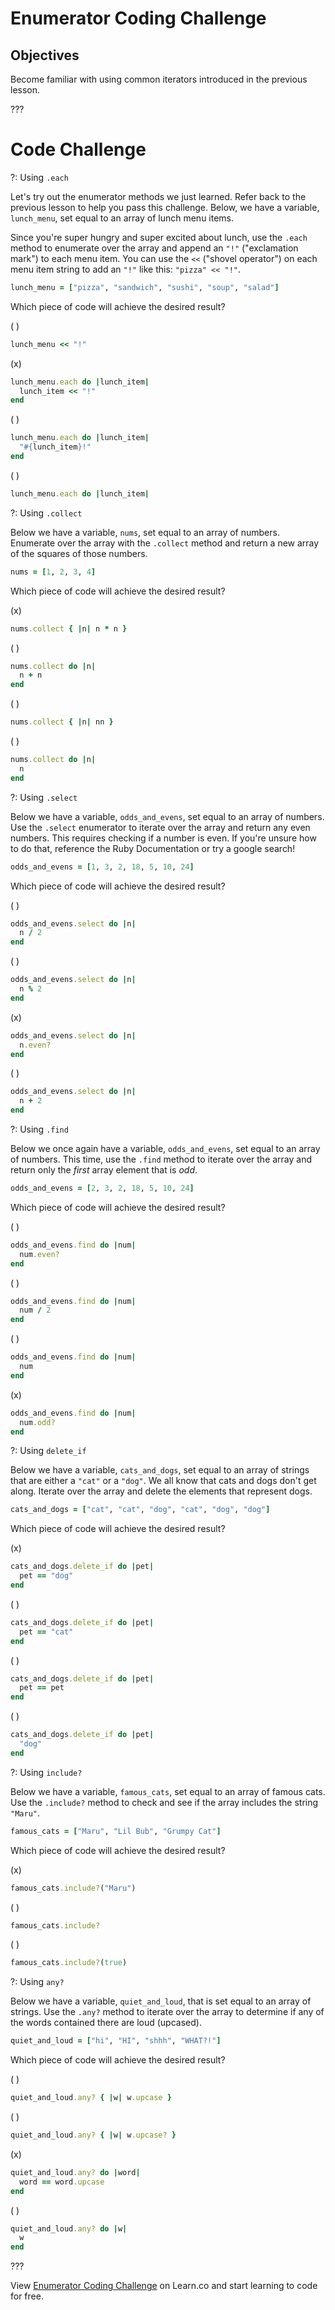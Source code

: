# Enumerator Coding Challenge

## Objectives

Become familiar with using common iterators introduced in the previous lesson.

???

# Code Challenge

?: Using `.each`

Let's try out the enumerator methods we just learned. Refer back to the previous lesson to help you pass this challenge. Below, we have a variable, `lunch_menu`, set equal to an array of lunch menu items.

Since you're super hungry and super excited about lunch, use the `.each` method to enumerate over the array and append an `"!"` ("exclamation mark") to each menu item. You can use the `<<` ("shovel operator") on each menu item string to add an `"!"` like this: `"pizza" << "!"`.


``` ruby
lunch_menu = ["pizza", "sandwich", "sushi", "soup", "salad"]
```

Which piece of code will achieve the desired result?



( )
``` ruby
lunch_menu << "!"
```
(x)
``` ruby
lunch_menu.each do |lunch_item|
  lunch_item << "!"
end
```
( )
``` ruby
lunch_menu.each do |lunch_item|
  "#{lunch_item}!"
end
```
( )
``` ruby
lunch_menu.each do |lunch_item|
```

?: Using `.collect`

Below we have a variable, `nums`, set equal to an array of numbers. Enumerate over the array with the `.collect` method and return a new array of the squares of those numbers.


``` ruby
nums = [1, 2, 3, 4]
```

Which piece of code will achieve the desired result?



(x)
``` ruby
nums.collect { |n| n * n }
```
( )
``` ruby
nums.collect do |n|
  n + n
end
```
( )
``` ruby
nums.collect { |n| nn }
```
( )
``` ruby
nums.collect do |n|
  n
end
```

?: Using `.select`

Below we have a variable, `odds_and_evens`, set equal to an array of numbers. Use the `.select` enumerator to iterate over the array and return any even numbers. This requires checking if a number is even. If you're unsure how to do that, reference the Ruby Documentation or try a google search!


``` ruby
odds_and_evens = [1, 3, 2, 18, 5, 10, 24]
```

Which piece of code will achieve the desired result?



( )
``` ruby
odds_and_evens.select do |n|
  n / 2
end
```
( )
``` ruby
odds_and_evens.select do |n|
  n % 2
end
```
(x)
``` ruby
odds_and_evens.select do |n|
  n.even?
end
```
( )
``` ruby
odds_and_evens.select do |n|
  n + 2
end
```

?: Using `.find`

Below we once again have a variable, `odds_and_evens`, set equal to an array of numbers. This time, use the `.find` method to iterate over the array and return only the *first* array element that is *odd*.


``` ruby
odds_and_evens = [2, 3, 2, 18, 5, 10, 24]
```

Which piece of code will achieve the desired result?

( )
``` ruby
odds_and_evens.find do |num|
  num.even?
end
```
( )
``` ruby
odds_and_evens.find do |num|
  num / 2
end
```
( )
``` ruby
odds_and_evens.find do |num|
  num
end
```
(x)
``` ruby
odds_and_evens.find do |num|
  num.odd?
end
```

?: Using `delete_if`

Below we have a variable, `cats_and_dogs`, set equal to an array of strings that are either a `"cat"` or a  `"dog"`. We all know that cats and dogs don't get along. Iterate over the array and delete the elements that represent dogs.


``` ruby
cats_and_dogs = ["cat", "cat", "dog", "cat", "dog", "dog"]
```

Which piece of code will achieve the desired result?


(x)
``` ruby
cats_and_dogs.delete_if do |pet|
  pet == "dog"
end
```
( )
``` ruby
cats_and_dogs.delete_if do |pet|
  pet == "cat"
end
```
( )
``` ruby
cats_and_dogs.delete_if do |pet|
  pet == pet
end
```
( )
``` ruby
cats_and_dogs.delete_if do |pet|
  "dog"
end
```

?: Using `include?`

Below we have a variable, `famous_cats`, set equal to an array of famous cats. Use the `.include?` method to check and see if the array includes the string `"Maru"`.


``` ruby
famous_cats = ["Maru", "Lil Bub", "Grumpy Cat"]
```

Which piece of code will achieve the desired result?


(x)
``` ruby
famous_cats.include?("Maru")
```
( )
``` ruby
famous_cats.include?
```
( )
``` ruby
famous_cats.include?(true)
```

?: Using `any?`

Below we have a variable, `quiet_and_loud`, that is set equal to an array of strings. Use the `.any?` method to iterate over the array to determine if any of the words contained there are loud (upcased).


``` ruby
quiet_and_loud = ["hi", "HI", "shhh", "WHAT?!"]
```

Which piece of code will achieve the desired result?

( )
``` ruby
quiet_and_loud.any? { |w| w.upcase }
```
( )
``` ruby
quiet_and_loud.any? { |w| w.upcase? }
```
(x)
``` ruby
quiet_and_loud.any? do |word|
  word == word.upcase
end
```
( )
``` ruby
quiet_and_loud.any? do |w|
  w
end
```

???

<p data-visibility='hidden'>View <a href='https://learn.co/lessons/enumerator-coding-challenge' title='Enumerator Coding Challenge'>Enumerator Coding Challenge</a> on Learn.co and start learning to code for free.</p>
